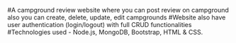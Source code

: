 #A campground review website where you can post review on campground also you can create, delete, update, edit campgrounds
#Website also have user authentication (login/logout) with full CRUD functionalities
#Technologies used - Node.js, MongoDB, Bootstrap, HTML & CSS.
